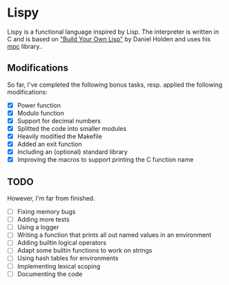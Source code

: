 # Lispy
Lispy is a functional language inspired by Lisp. The interpreter is written in C and is based on ["Build Your Own Lisp"](https://buildyourownlisp.com/) by Daniel Holden and uses his [mpc](https://github.com/orangeduck/mpc) library..

## Modifications
So far, I've completed the following bonus tasks, resp. applied the following modifications:
- [X] Power function
- [X] Modulo function
- [X] Support for decimal numbers
- [X] Splitted the code into smaller modules
- [X] Heavily modified the Makefile
- [X] Added an exit function
- [X] Including an (optional) standard library
- [X] Improving the macros to support printing the C function name

## TODO
However, I'm far from finished.
- [ ] Fixing memory bugs
- [ ] Adding more tests
- [ ] Using a logger
- [ ] Writing a function that prints all out named values in an environment
- [ ] Adding builtin logical operators
- [ ] Adapt some builtin functions to work on strings
- [ ] Using hash tables for environments
- [ ] Implementing lexical scoping
- [ ] Documenting the code
